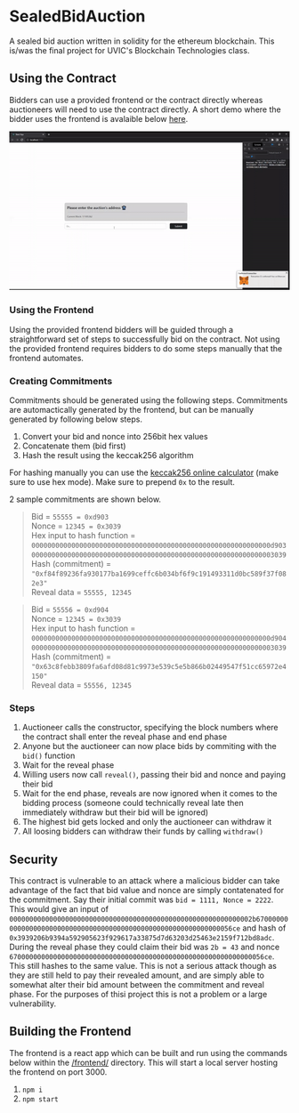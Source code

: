 # SealedBidAuction
A sealed bid auction written in solidity for the ethereum blockchain. This is/was the final project for UVIC's Blockchain Technologies class.

## Using the Contract
Bidders can use a provided frontend or the contract directly whereas auctioneers will need to use the contract directly. A short demo where the bidder uses the frontend is avalaible below [here](https://www.youtube.com/watch?v=Nn9LJNpa-S8).

![demo](img/demo.gif)

### Using the Frontend
Using the provided frontend bidders will be guided through a straightforward set of steps to successfully bid on the contract.
Not using the provided frontend requires bidders to do some steps manually that the frontend automates.

### Creating Commitments
Commitments should be generated using the following steps. Commitments are automactically generated by the frontend, but can be manually generated by following below steps.
1) Convert your bid and nonce into 256bit hex values
2) Concatenate them (bid first)
3) Hash the result using the keccak256 algorithm

For hashing manually you can use the [keccak256 online calculator](https://emn178.github.io/online-tools/keccak_256.html) (make sure to use hex mode).
Make sure to prepend `0x` to the result.

2 sample commitments are shown below.
> Bid = `55555 = 0xd903`  
> Nonce = `12345 = 0x3039`  
> Hex input to hash function = `000000000000000000000000000000000000000000000000000000000000d9030000000000000000000000000000000000000000000000000000000000003039`  
> Hash (commitment) = `"0xf84f89236fa930177ba1699ceffc6b034bf6f9c191493311d0bc589f37f082e3"`  
> Reveal data = `55555, 12345`  

> Bid = `55556 = 0xd904`  
> Nonce = `12345 = 0x3039`  
> Hex input to hash function = `000000000000000000000000000000000000000000000000000000000000d9040000000000000000000000000000000000000000000000000000000000003039`  
> Hash (commitment) = `"0x63c8febb3809fa6afd08d81c9973e539c5e5b866b02449547f51cc65972e4150"`  
> Reveal data = `55556, 12345`  

### Steps
1) Auctioneer calls the constructor, specifying the block numbers where the contract shall enter the reveal phase and end phase
2) Anyone but the auctioneer can now place bids by commiting with the `bid()` function
3) Wait for the reveal phase
4) Willing users now call `reveal()`, passing their bid and nonce and paying their bid
5) Wait for the end phase, reveals are now ignored when it comes to the bidding process (someone could technically reveal late then immediately withdraw but their bid will be ignored)
6) The highest bid gets locked and only the auctioneer can withdraw it
7) All loosing bidders can withdraw their funds by calling `withdraw()`

## Security
This contract is vulnerable to an attack where a malicious bidder can take advantage of the fact that bid value and nonce are simply contatenated for the commitment. 
Say their initial commit was `bid = 1111, Nonce = 2222`. This would give an input of `0000000000000000000000000000000000000000000000000000000000002b6700000000000000000000000000000000000000000000000000000000000056ce` and hash of `0x3939206b9394a592905623f929617a33875d7d63203d25463e2159f712bd8adc`.
During the reveal phase they could claim their bid was `2b = 43` and nonce `6700000000000000000000000000000000000000000000000000000000000056ce`. This still hashes to the same value.
This is not a serious attack though as they are still held to pay their revealed amount, and are simply able to somewhat alter their bid amount between the commitment and reveal phase. For the purposes of thisi project this is not a problem or a large vulnerability.

## Building the Frontend
The frontend is a react app which can be built and run using the commands below within the [/frontend/](/frontend/) directory. This will start a local
server hosting the frontend on port 3000.
1) `npm i`
2) `npm start`
